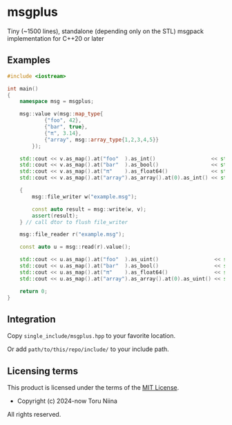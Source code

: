 # msgplus

Tiny (~1500 lines), standalone (depending only on the STL) msgpack implementation for C++20 or later

## Examples

```cpp
#include <iostream>

int main()
{
    namespace msg = msgplus;

    msg::value v(msg::map_type{
            {"foo", 42},
            {"bar", true},
            {"π", 3.14},
            {"array", msg::array_type{1,2,3,4,5}}
        });

    std::cout << v.as_map().at("foo"  ).as_int()                  << std::endl;
    std::cout << v.as_map().at("bar"  ).as_bool()                 << std::endl;
    std::cout << v.as_map().at("π"    ).as_float64()              << std::endl;
    std::cout << v.as_map().at("array").as_array().at(0).as_int() << std::endl;

    {
        msg::file_writer w("example.msg");

        const auto result = msg::write(w, v);
        assert(result);
    } // call dtor to flush file_writer

    msg::file_reader r("example.msg");

    const auto u = msg::read(r).value();

    std::cout << u.as_map().at("foo"  ).as_uint()                  << std::endl;
    std::cout << u.as_map().at("bar"  ).as_bool()                  << std::endl;
    std::cout << u.as_map().at("π"    ).as_float64()               << std::endl;
    std::cout << u.as_map().at("array").as_array().at(0).as_uint() << std::endl;

    return 0;
}
```

## Integration

Copy `single_include/msgplus.hpp` to your favorite location.

Or add `path/to/this/repo/include/` to your include path.

## Licensing terms

This product is licensed under the terms of the [MIT License](LICENSE).

- Copyright (c) 2024-now Toru Niina

All rights reserved.
